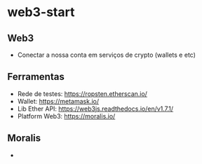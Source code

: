 # web3-start

## Web3

- Conectar a nossa conta em serviços de crypto (wallets e etc)

## Ferramentas

- Rede de testes: <https://ropsten.etherscan.io/>
- Wallet: <https://metamask.io/>
- Lib Ether API: <https://web3js.readthedocs.io/en/v1.7.1/>
- Platform Web3: <https://moralis.io/>

## Moralis

- 

